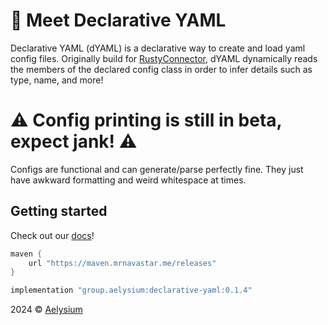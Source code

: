 # 👋 Meet Declarative YAML
Declarative YAML (dYAML) is a declarative way to create and load yaml config files.
Originally build for [RustyConnector](https://github.com/Aelysium-Group/rustyconnector-core),
dYAML dynamically reads the members of the declared config class in order to infer details such as type, name, and more!

# ⚠️ Config printing is still in beta, expect jank! ⚠️
Configs are functional and can generate/parse perfectly fine.
They just have awkward formatting and weird whitespace at times.

## Getting started
Check out our [docs](https://wiki.aelysium.group/declarative-yaml/)!

```gradle
maven {
    url "https://maven.mrnavastar.me/releases"
}

implementation "group.aelysium:declarative-yaml:0.1.4"
```

2024 © [Aelysium](https://aelysium.group)
